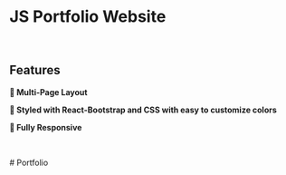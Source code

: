 # JS Portfolio Website

<!-- [🔗Live Demo🔗](https://sajib.vercel.app/)

![Protfolio Website](https://i.ibb.co/N7xKjdQ/Screenshot-17.png) -->

<br/>

## Features

**📖 Multi-Page Layout**

**🎨 Styled with React-Bootstrap and CSS with easy to customize colors**

**📱 Fully Responsive**

<br />

#   P o r t f o l i o  
 